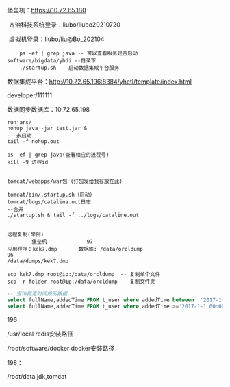 堡垒机：https://10.72.65.180

​	齐治科技系统登录：liubo/liubo20210720

​	虚拟机登录：liubo/liu@Bo_202104

```
	ps -ef | grep java -- 可以查看服务是否启动
software/bigdata/yhdi --目录下
	./startup.sh -- 启动数据集成平台服务
```



数据集成平台：http://10.72.65.196:8384/yhetl/template/index.html

developer/111111



数据同步数据库：10.72.65.198

```linux
runjars/
nohup java -jar test.jar &
-- 未启动
tail -f nohup.out

ps -ef | grep java(查看相应的进程号)
kill -9 进程id


tomcat/webapps/war包 (打包发给我存放在此)

tomcat/bin/.startup.sh（启动）
tomcat/logs/catalina.out日志
--合并
./startup.sh & tail -f ../logs/cataline.out


远程复制(举例)
		堡垒机				97
应用程序：kek7.dmp		数据库: /data/orcldump
96
/data/dumps/kek7.dmp

scp kek7.dmp root@ip:/data/orcldump  -- 复制单个文件
scp -r folder root@ip:/data/orcldump -- 复制文件夹

```





```sql
-- 查询指定时间段的数据
select fullName,addedTime FROM t_user where addedTime between  '2017-1-1 00:00:00'  and '2018-1-1 00:00:00';   
select fullName,addedTime FROM t_user where addedTime >='2017-1-1 00:00:00'  and addedTime < '2018-1-1 00:00:00';
```

196

/usr/local   redis安装路径

/root/software/docker  docker安装路径

198：

/root/data    jdk,tomcat
